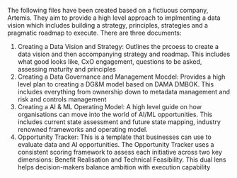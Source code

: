 The following files have been created based on a fictiuous company, Artemis. They aim to provide a high level approach to implmenting a data vision which includes building a strategy, principles, strategies and a pragmatic roadmap to execute. 
There are three documents:
  1. Creating a Data Vision and Strategy: Outlines the prcoess to create a data vision and then accompanying strategy and roadmap. This includes what good looks like,       CxO engagement, questions to be asked, assessing maturity and principles 
  2. Creating a Data Governance and Management Mocdel: Provides a high level plan to creating a DG&M model based on DAMA DMBOK. This includes everything from ownership     down to metadata management and risk and controls management 
  3. Creating a AI & ML Operating Model: A high level guide on how organisations can move into the world of AI/ML opportunities. This includes current state assessment and future state mapping, industry renowned frameworks and operating model. 
  4. Opportunity Tracker: This is a template that businesses can use to evaluate data and AI opportunities. The Opportunity Tracker uses a consistent scoring framework      to assess each initiative across two key dimensions: Benefit Realisation and Technical Feasibility. This dual lens helps decision-makers balance ambition with          execution capability
